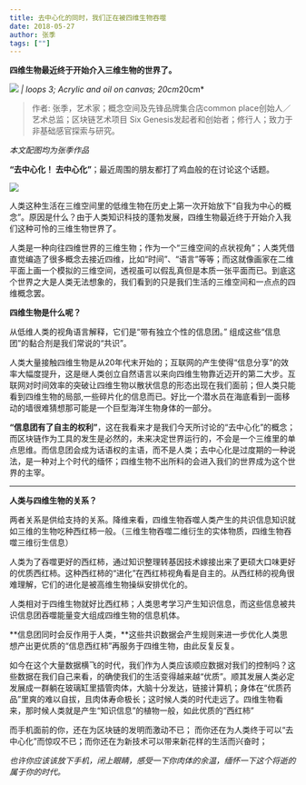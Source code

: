 ```yaml
---
title: 去中心化的同时，我们正在被四维生物吞噬
date: 2018-05-27
author: 张季
tags: [""]
---
```


**四维生物最近终于开始介入三维生物的世界了。**

<!--more-->

![](https://cosmosrepair-1257028016.cos.ap-beijing.myqcloud.com/2019-06-27-640.jpeg)
*| loops 3; Acrylic and oil on canvas; 20cm*20cm*

> 作者: 张季，艺术家；概念空间及先锋品牌集合店common place创始人／艺术总监；区块链艺术项目  Six Genesis发起者和创始者；修行人；致力于非基础感官探索与研究。 

*本文配图均为张季作品*

**“去中心化！ 去中心化”**；最近周围的朋友都打了鸡血般的在讨论这个话题。

![](https://cosmosrepair-1257028016.cos.ap-beijing.myqcloud.com/2019-06-27-%E6%9C%AA%E5%91%BD%E5%90%8D.png)

人类这种生活在三维空间里的低维生物在历史上第一次开始放下“自我为中心的概念”。原因是什么？由于人类知识科技的蓬勃发展，四维生物最近终于开始介入我们这种可怜的三维生物世界了。

人类是一种向往四维世界的三维生物；作为一个“三维空间的点状视角”；人类凭借直觉编造了很多概念去接近四维，比如“时间”、“语言”等等；而这就像画家在二维平面上画一个模拟的三维空间，透视虽可以假乱真但是本质一张平面而已。到底这个世界之大是人类无法想象的，我们看到的只是我们生活的三维空间和一点点的四维概念罢。

**四维生物是什么呢？**

从低维人类的视角语言解释，它们是“带有独立个性的信息团。” 组成这些“信息团”的黏合剂是我们常说的“共识”。

人类大量接触四维生物是从20年代末开始的；互联网的产生使得“信息分享”的效率大幅度提升，这是继人类创立自然语言以来向四维生物靠近迈开的第二大步。互联网对时间效率的突破让四维生物以散状信息的形态出现在我们面前；但人类只能看到四维生物的局部,一些碎片化的信息而已。好比一个潜水员在海底看到一面移动的墙很难猜想那可能是一个巨型海洋生物身体的一部分。

**“信息团有了自主的权利”**，这在我看来才是我们今天所讨论的“去中心化”的概念；而区块链作为工具的发生是必然的，未来决定世界运行的，不会是一个三维里的单点思维。而信息团会成为话语权的主语，而不是人类；去中心化是过度期的一种说法，是一种对上个时代的缅怀；四维生物不出所料的会进入我们的世界成为这个世界的主宰。

- - - - - 

**人类与四维生物的关系？**

两者关系是供给支持的关系。降维来看，四维生物吞噬人类产生的共识信息知识就如三维的生物吃种西红柿一般。（三维生物吞噬二维衍生的实体物质，四维生物吞噬三维衍生信息）

人类为了吞噬更好的西红柿，通过知识整理转基因技术嫁接出来了更硕大口味更好的优质西红柿。这种西红柿的“进化”在西红柿视角看是自主的。从西红柿的视角很难理解，它们的进化是被高维生物操纵安排优化的。

人类相对于四维生物就好比西红柿；人类思考学习产生知识信息，而这些信息被共识信息团吞噬能量变大组成四维生物的信息机体。

**信息团同时会反作用于人类，**这些共识数据会产生规则来进一步优化人类思想产出更优质的“信息西红柿”再服务于四维生物，由此反复反复。

如今在这个大量数据横飞的时代，我们作为人类应该顺应数据对我们的控制吗？这些数据在我们自己来看，的确使我们的生活变得越来越“优质”。顺其发展人类必定发展成一群躺在玻璃缸里插管肉体，大脑十分发达，链接计算机；身体在“优质药品”里爽的难以自拔，且肉体寿命极长；这时候人类的时代走远了。四维生物看来，那时候人类就是产生“知识信息”的植物一般，如此优质的“西红柿”

而手机面前的你，还在为区块链的发明而激动不已； 而你还在为人类终于可以“去中心化”而惊叹不已；而你还在为新技术可以带来新花样的生活而兴奋时；

*也许你应该该放下手机，闭上眼睛，感受一下你肉体的余温，缅怀一下这个将逝的属于你的时代。*